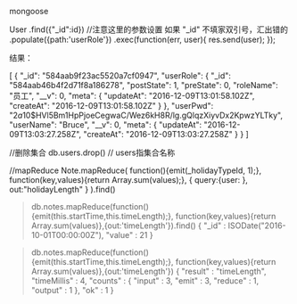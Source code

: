 mongoose


  User
    .find({"_id":id}) //注意这里的参数设置 如果 "_id" 不填家双引号，汇出错的
    .populate({path:'userRole'})
    .exec(function(err, user){
      res.send(user);
    });

结果：

[
  {
    "_id": "584aab9f23ac5520a7cf0947",
    "userRole": {
      "_id": "584aab46b4f2d71f8a186278",
      "postState": 1,
      "preState": 0,
      "roleName": "员工",
      "__v": 0,
      "meta": {
        "updateAt": "2016-12-09T13:01:58.102Z",
        "createAt": "2016-12-09T13:01:58.102Z"
      }
    },
    "userPwd": "$2a$10$HVl5Bm1HpPjoeCegwaC/Wez6kH8R/lg.gQlqzXiyvDx2KpwzYLTky",
    "userName": "Bruce",
    "__v": 0,
    "meta": {
      "updateAt": "2016-12-09T13:03:27.258Z",
      "createAt": "2016-12-09T13:03:27.258Z"
    }
  }
]


//删除集合
db.users.drop() // users指集合名称

//mapReduce
Note.mapReduce(
  function(){emit(_holidayTypeId, 1);},
  function(key,values){return Array.sum(values);},
  {
     query:{user: },
     out:"holidayLength"
  }
).find()








>db.notes.mapReduce(function(){emit(this.startTime,this.timeLength);}, function(key,values){return Array.sum(values)},{out:'timeLength'}).find()
{ "_id" : ISODate("2016-10-01T00:00:00Z"), "value" : 21 }


> db.notes.mapReduce(function(){emit(this.startTime,this.timeLength);}, function(key,values){return Array.sum(values)},{out:'timeLength'})
{
	"result" : "timeLength",
	"timeMillis" : 4,
	"counts" : {
		"input" : 3,
		"emit" : 3,
		"reduce" : 1,
		"output" : 1
	},
	"ok" : 1
}
